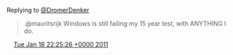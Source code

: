 Replying to [@DromerDenker](https://twitter.com/mauritsrijk/status/27269922509824000)

> \.@mauritsrijk Windows is still failing my 15 year test, with ANYTHING I do\.

<img src="../../media/tweet.ico" width="12" /> [Tue Jan 18 22:25:26 +0000 2011](https://twitter.com/DromerDenker/status/27491781041987584)